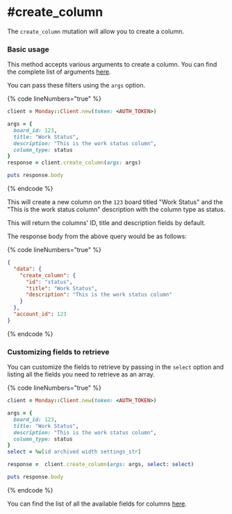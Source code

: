 # #create\_column

The `create_column` mutation will allow you to create a column.

### Basic usage

This method accepts various arguments to create a column. You can find the complete list of arguments [here](https://developer.monday.com/api-reference/docs/columns#arguments-1).

You can pass these filters using the `args` option.

{% code lineNumbers="true" %}
```ruby
client = Monday::Client.new(token: <AUTH_TOKEN>)

args = {
  board_id: 123,
  title: "Work Status",
  description: "This is the work status column",
  column_type: status
}
response = client.create_column(args: args)

puts response.body
```
{% endcode %}

This will create a new column on the `123` board titled "Work Status" and the "This is the work status column" description with the column type as status.

This will return the columns' ID, title and description fields by default.

The response body from the above query would be as follows:

{% code lineNumbers="true" %}
```json
{
  "data": {
    "create_column": {
      "id": "status",
      "title": "Work Status",
      "description": "This is the work status column"
    }
  },
  "account_id": 123
}
```
{% endcode %}

### Customizing fields to retrieve

You can customize the fields to retrieve by passing in the `select` option and listing all the fields you need to retrieve as an array.

{% code lineNumbers="true" %}
```ruby
client = Monday::Client.new(token: <AUTH_TOKEN>)

args = {
  board_id: 123,
  title: "Work Status",
  description: "This is the work status column",
  column_type: status
}
select = %w[id archived width settings_str]

response =  client.create_column(args: args, select: select)

puts response.body
```
{% endcode %}

You can find the list of all the available fields for columns [here](https://developer.monday.com/api-reference/docs/columns#fields).

